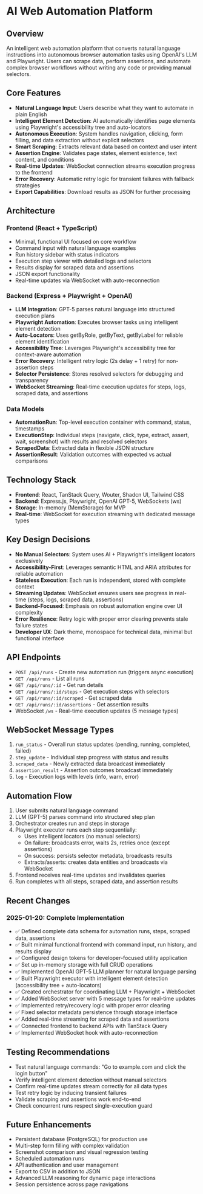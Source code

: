 # AI Web Automation Platform

## Overview
An intelligent web automation platform that converts natural language instructions into autonomous browser automation tasks using OpenAI's LLM and Playwright. Users can scrape data, perform assertions, and automate complex browser workflows without writing any code or providing manual selectors.

## Core Features
- **Natural Language Input**: Users describe what they want to automate in plain English
- **Intelligent Element Detection**: AI automatically identifies page elements using Playwright's accessibility tree and auto-locators
- **Autonomous Execution**: System handles navigation, clicking, form filling, and data extraction without explicit selectors
- **Smart Scraping**: Extracts relevant data based on context and user intent
- **Assertion Engine**: Validates page states, element existence, text content, and conditions
- **Real-time Updates**: WebSocket connection streams execution progress to the frontend
- **Error Recovery**: Automatic retry logic for transient failures with fallback strategies
- **Export Capabilities**: Download results as JSON for further processing

## Architecture

### Frontend (React + TypeScript)
- Minimal, functional UI focused on core workflow
- Command input with natural language examples
- Run history sidebar with status indicators
- Execution step viewer with detailed logs and selectors
- Results display for scraped data and assertions
- JSON export functionality
- Real-time updates via WebSocket with auto-reconnection

### Backend (Express + Playwright + OpenAI)
- **LLM Integration**: GPT-5 parses natural language into structured execution plans
- **Playwright Automation**: Executes browser tasks using intelligent element detection
- **Auto-Locators**: Uses getByRole, getByText, getByLabel for reliable element identification
- **Accessibility Tree**: Leverages Playwright's accessibility tree for context-aware automation
- **Error Recovery**: Intelligent retry logic (2s delay + 1 retry) for non-assertion steps
- **Selector Persistence**: Stores resolved selectors for debugging and transparency
- **WebSocket Streaming**: Real-time execution updates for steps, logs, scraped data, and assertions

### Data Models
- **AutomationRun**: Top-level execution container with command, status, timestamps
- **ExecutionStep**: Individual steps (navigate, click, type, extract, assert, wait, screenshot) with results and resolved selectors
- **ScrapedData**: Extracted data in flexible JSON structure
- **AssertionResult**: Validation outcomes with expected vs actual comparisons

## Technology Stack
- **Frontend**: React, TanStack Query, Wouter, Shadcn UI, Tailwind CSS
- **Backend**: Express.js, Playwright, OpenAI GPT-5, WebSockets (ws)
- **Storage**: In-memory (MemStorage) for MVP
- **Real-time**: WebSocket for execution streaming with dedicated message types

## Key Design Decisions
- **No Manual Selectors**: System uses AI + Playwright's intelligent locators exclusively
- **Accessibility-First**: Leverages semantic HTML and ARIA attributes for reliable automation
- **Stateless Execution**: Each run is independent, stored with complete context
- **Streaming Updates**: WebSocket ensures users see progress in real-time (steps, logs, scraped data, assertions)
- **Backend-Focused**: Emphasis on robust automation engine over UI complexity
- **Error Resilience**: Retry logic with proper error clearing prevents stale failure states
- **Developer UX**: Dark theme, monospace for technical data, minimal but functional interface

## API Endpoints
- `POST /api/runs` - Create new automation run (triggers async execution)
- `GET /api/runs` - List all runs
- `GET /api/runs/:id` - Get run details
- `GET /api/runs/:id/steps` - Get execution steps with selectors
- `GET /api/runs/:id/scraped` - Get scraped data
- `GET /api/runs/:id/assertions` - Get assertion results
- WebSocket `/ws` - Real-time execution updates (5 message types)

## WebSocket Message Types
1. `run_status` - Overall run status updates (pending, running, completed, failed)
2. `step_update` - Individual step progress with status and results
3. `scraped_data` - Newly extracted data broadcast immediately
4. `assertion_result` - Assertion outcomes broadcast immediately
5. `log` - Execution logs with levels (info, warn, error)

## Automation Flow
1. User submits natural language command
2. LLM (GPT-5) parses command into structured step plan
3. Orchestrator creates run and steps in storage
4. Playwright executor runs each step sequentially:
   - Uses intelligent locators (no manual selectors)
   - On failure: broadcasts error, waits 2s, retries once (except assertions)
   - On success: persists selector metadata, broadcasts results
   - Extracts/asserts: creates data entities and broadcasts via WebSocket
5. Frontend receives real-time updates and invalidates queries
6. Run completes with all steps, scraped data, and assertion results

## Recent Changes

### 2025-01-20: Complete Implementation
- ✅ Defined complete data schema for automation runs, steps, scraped data, assertions
- ✅ Built minimal functional frontend with command input, run history, and results display
- ✅ Configured design tokens for developer-focused utility application
- ✅ Set up in-memory storage with full CRUD operations
- ✅ Implemented OpenAI GPT-5 LLM planner for natural language parsing
- ✅ Built Playwright executor with intelligent element detection (accessibility tree + auto-locators)
- ✅ Created orchestrator for coordinating LLM + Playwright + WebSocket
- ✅ Added WebSocket server with 5 message types for real-time updates
- ✅ Implemented retry/recovery logic with proper error clearing
- ✅ Fixed selector metadata persistence through storage interface
- ✅ Added real-time streaming for scraped data and assertions
- ✅ Connected frontend to backend APIs with TanStack Query
- ✅ Implemented WebSocket hook with auto-reconnection

## Testing Recommendations
- Test natural language commands: "Go to example.com and click the login button"
- Verify intelligent element detection without manual selectors
- Confirm real-time updates stream correctly for all data types
- Test retry logic by inducing transient failures
- Validate scraping and assertions work end-to-end
- Check concurrent runs respect single-execution guard

## Future Enhancements
- Persistent database (PostgreSQL) for production use
- Multi-step form filling with complex validation
- Screenshot comparison and visual regression testing
- Scheduled automation runs
- API authentication and user management
- Export to CSV in addition to JSON
- Advanced LLM reasoning for dynamic page interactions
- Session persistence across page navigations
